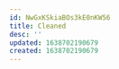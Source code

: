 ```yaml
---
id: NwGxKSkiaBOs3kE0nKW56
title: Cleaned
desc: ''
updated: 1638702190679
created: 1638702190679
---
```


